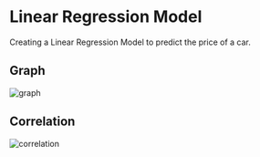 
# Linear Regression Model

Creating a Linear Regression Model to predict the price of a car.

## Graph

![graph](https://github.com/nixter332/Linear-Regression/assets/97787214/a0897ba6-0f7d-4ec1-9a53-82e93cc24b6b)

## Correlation

![correlation](https://github.com/nixter332/Linear-Regression/assets/97787214/4c8efb12-f142-4bee-85b8-8b06276f3d96)
